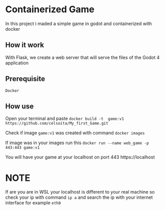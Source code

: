 # Containerized Game
In this project i maded a simple game in godot and containerized with docker
## How it work
With Flask, we create a web server that will serve the files of the Godot 4 application
## Prerequisite
`Docker`
## How use
Open your terminal and paste `docker build -t  game:v1 https://github.com/celsoita/My_first_Game.git`

Check if image `game:v1` was created with command `docker images` 

If image was in your images run this `docker run --name web_game -p 443:443 game:v1`

You will have your game at your localhost on port 443  https://localhost
# NOTE
If are you are in WSL your localhost is different to your real machine so check your ip with command
`ip a` and search the ip with your internet interface for example `eth0`
